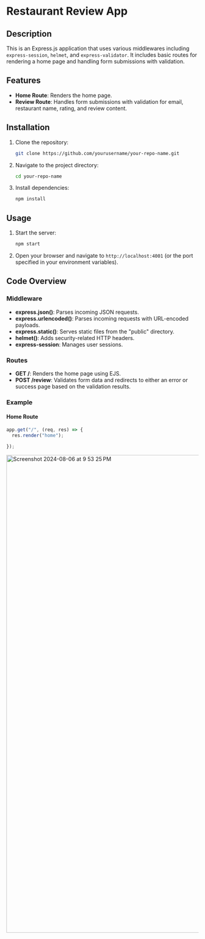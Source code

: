 # Restaurant Review App

## Description
This is an Express.js application that uses various middlewares including `express-session`, `helmet`, and `express-validator`. It includes basic routes for rendering a home page and handling form submissions with validation.

## Features
- **Home Route**: Renders the home page.
- **Review Route**: Handles form submissions with validation for email, restaurant name, rating, and review content.

## Installation
1. Clone the repository:
    ```sh
    git clone https://github.com/yourusername/your-repo-name.git
    ```
2. Navigate to the project directory:
    ```sh
    cd your-repo-name
    ```
3. Install dependencies:
    ```sh
    npm install
    ```

## Usage
1. Start the server:
    ```sh
    npm start
    ```
2. Open your browser and navigate to `http://localhost:4001` (or the port specified in your environment variables).

## Code Overview
### Middleware
- **express.json()**: Parses incoming JSON requests.
- **express.urlencoded()**: Parses incoming requests with URL-encoded payloads.
- **express.static()**: Serves static files from the "public" directory.
- **helmet()**: Adds security-related HTTP headers.
- **express-session**: Manages user sessions.

### Routes
- **GET /**: Renders the home page using EJS.
- **POST /review**: Validates form data and redirects to either an error or success page based on the validation results.

### Example
#### Home Route
```javascript
app.get("/", (req, res) => {
  res.render("home");

});
```
<img width="1252" alt="Screenshot 2024-08-06 at 9 53 25 PM" src="https://github.com/user-attachments/assets/1f315bb6-5a27-46ff-bda5-14a4f8f337c8">
